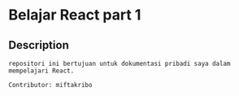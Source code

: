 # Belajar React part 1 #

## Description ##

	repositori ini bertujuan untuk dokumentasi pribadi saya dalam mempelajari React.

	Contributor: miftakribo